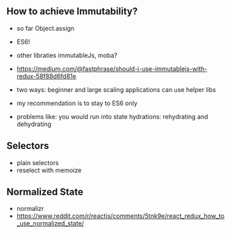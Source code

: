 ## How to achieve Immutability?

- so far Object.assign
- ES6!

- other libraties immutableJs, moba?
- https://medium.com/@fastphrase/should-i-use-immutablejs-with-redux-58f88d6fd81e
- two ways: beginner and large scaling applications can use helper libs
- my recommendation is to stay to ES6 only
- problems like: you would run into state hydrations: rehydrating and dehydrating

## Selectors

- plain selectors
- reselect with memoize

## Normalized State

- normalizr
- https://www.reddit.com/r/reactjs/comments/5tnk9e/react_redux_how_to_use_normalized_state/
